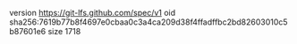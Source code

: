 version https://git-lfs.github.com/spec/v1
oid sha256:7619b77b8f4697e0cbaa0c3a4ca209d38f4ffadffbc2bd82603010c5b87601e6
size 1718

